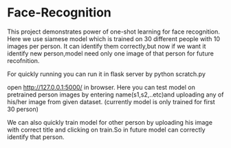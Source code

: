 # Face-Recognition
This project demonstrates power of one-shot learning for face recognition.
Here we use siamese model which is trained on 30 different people with 10 images per person.
It can identify them correctly,but now if we want it identify new person,model need only one image of that person for future recofnition.

For quickly running you can run it in flask server by
python scratch.py

open http://127.0.0.1:5000/ in browser.
Here you can test model on pretrained person images by entering name(s1,s2,..etc)and uploading any of his/her image from given dataset.
(currently model is only trained for first 30 person)

We can also quickly train model for other person by uploading his image with correct title and clicking on train.So in future model can correctly identify that person.
